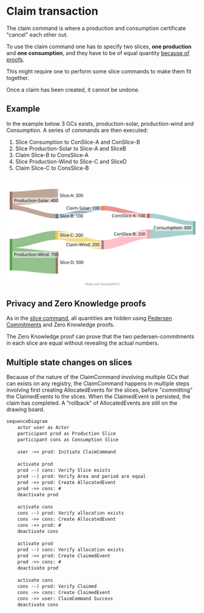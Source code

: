 # Claim transaction

The claim command is where a production and consumption certificate "cancel" each other out.

To use the claim command one has to specify two slices, **one production** and **one consumption**, and they have to be of equal quantity [because of proofs](#privacy-and-zero-knowledge-proofs).

This might require one to perform some slice commands to make them fit together.

Once a claim has been created, it cannot be undone.

## Example

In the example below 3 GCs exists, production-solar, production-wind and Consumption.
A series of commands are then executed:

1. Slice Consumption to ConSlice-A and ConSlice-B
2. Slice Production-Solar to Slice-A and SliceB
3. Claim Slice-B to ConsSlice-A
4. Slice Production-Wind to Slice-C and SliceD
5. Claim Slice-C to ConsSlice-B

![Sankey diagram of GC Slices](claim_sankey.svg)
<!-- https://sankeymatic.com/build/
Production-Solar [300] Slice-A
Production-Solar [100] Slice-B

Slice-B [100] Claim-Solar
Claim-Solar  [100] ConsSlice-A
ConsSlice-A [100] Consumption

Production-Wind [200] Slice-C

Slice-C [200] Claim-Wind
Claim-Wind  [200] ConSlice-B

Production-Wind [500] Slice-D
ConSlice-B [200] Consumption
 -->

## Privacy and Zero Knowledge proofs

As in the [slice command](slice.md#privacy-and-mathematics), all quantities are hidden using [Pedersen Commitments](../../pedersen-commitment.md) and Zero Knowledge proofs.

The Zero Knowledge proof can prove that the two pedersen-commitments in each slice are equal without revealing the actual numbers.

## Multiple state changes on slices

Because of the nature of the ClaimCommand involving multiple GCs that can exists on any registry,
the ClaimCommand happens in multiple steps involving first creating AllocatedEvents for the slices,
before "committing" the ClaimedEvents to the slices.
When the ClaimedEvent is persisted, the claim has completed.
A "rollback" of AllocatedEvents are still on the drawing board.


```mermaid
sequenceDiagram
    actor user as Actor
    participant prod as Production Slice
    participant cons as Consumption Slice

    user ->> prod: Initiate ClaimCommand

    activate prod
    prod --) cons: Verify Slice exists
    prod --) prod: Verify Area and period are equal
    prod ->> prod: Create AllocatedEvent
    prod ->> cons: #
    deactivate prod

    activate cons
    cons --) prod: Verify allocation exists
    cons ->> cons: Create AllocatedEvent
    cons ->> prod: #
    deactivate cons

    activate prod
    prod --) cons: Verify allocation exists
    prod ->> prod: Create ClaimedEvent
    prod ->> cons: #
    deactivate prod

    activate cons
    cons --) prod: Verify Claimed
    cons ->> cons: Create ClaimedEvent
    cons ->> user: ClaimCommand Success
    deactivate cons
```
